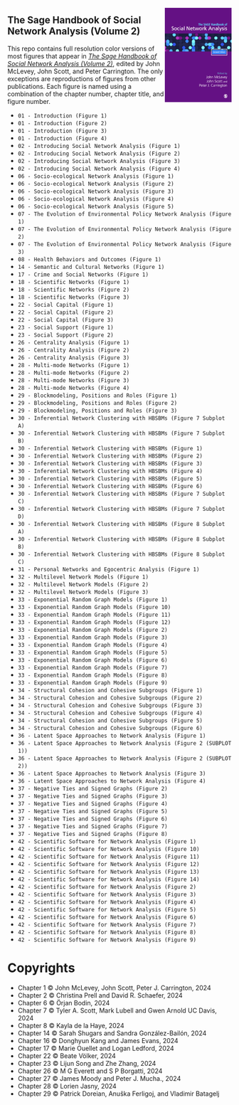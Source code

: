<a href="https://us.sagepub.com/en-us/nam/the-sage-handbook-of-social-network-analysis/book277881"><img src="https://github.com/mclevey/SHSNAv2/blob/main/SHSNAv2.png" width="150"  align="right"/></a>

## The Sage Handbook of Social Network Analysis (Volume 2)

This repo contains full resolution color versions of most figures that appear in *[The Sage Handbook of Social Network Analysis (Volume 2)](https://us.sagepub.com/en-us/nam/the-sage-handbook-of-social-network-analysis/book277881)*, edited by John McLevey, John Scott, and Peter Carrington. The only exceptions are reproductions of figures from other publications. Each figure is named using a combination of the chapter number, chapter title, and figure number. 

- `01 - Introduction (Figure 1)`
- `01 - Introduction (Figure 2)`
- `01 - Introduction (Figure 3)`
- `01 - Introduction (Figure 4)`
- `02 - Introducing Social Network Analysis (Figure 1)`
- `02 - Introducing Social Network Analysis (Figure 2)`
- `02 - Introducing Social Network Analysis (Figure 3)`
- `02 - Introducing Social Network Analysis (Figure 4)`
- `06 - Socio-ecological Network Analysis (Figure 1)`
- `06 - Socio-ecological Network Analysis (Figure 2)`
- `06 - Socio-ecological Network Analysis (Figure 3)`
- `06 - Socio-ecological Network Analysis (Figure 4)`
- `06 - Socio-ecological Network Analysis (Figure 5)`
- `07 - The Evolution of Environmental Policy Network Analysis (Figure 1)`
- `07 - The Evolution of Environmental Policy Network Analysis (Figure 2)`
- `07 - The Evolution of Environmental Policy Network Analysis (Figure 3)`
- `08 - Health Behaviors and Outcomes (Figure 1)`
- `14 - Semantic and Cultural Networks (Figure 1)`
- `17 - Crime and Social Networks (Figure 1)`
- `18 - Scientific Networks (Figure 1)`
- `18 - Scientific Networks (Figure 2)`
- `18 - Scientific Networks (Figure 3)`
- `22 - Social Capital (Figure 1)`
- `22 - Social Capital (Figure 2)`
- `22 - Social Capital (Figure 3)`
- `23 - Social Support (Figure 1)`
- `23 - Social Support (Figure 2)`
- `26 - Centrality Analysis (Figure 1)`
- `26 - Centrality Analysis (Figure 2)`
- `26 - Centrality Analysis (Figure 3)`
- `28 - Multi-mode Networks (Figure 1)`
- `28 - Multi-mode Networks (Figure 2)`
- `28 - Multi-mode Networks (Figure 3)`
- `28 - Multi-mode Networks (Figure 4)`
- `29 - Blockmodeling, Positions and Roles (Figure 1)`
- `29 - Blockmodeling, Positions and Roles (Figure 2)`
- `29 - Blockmodeling, Positions and Roles (Figure 3)`
- `30 - Inferential Network Clustering with HBSBMs (Figure 7 Subplot A)`
- `30 - Inferential Network Clustering with HBSBMs (Figure 7 Subplot B)`
- `30 - Inferential Network Clustering with HBSBMs (Figure 1)`
- `30 - Inferential Network Clustering with HBSBMs (Figure 2)`
- `30 - Inferential Network Clustering with HBSBMs (Figure 3)`
- `30 - Inferential Network Clustering with HBSBMs (Figure 4)`
- `30 - Inferential Network Clustering with HBSBMs (Figure 5)`
- `30 - Inferential Network Clustering with HBSBMs (Figure 6)`
- `30 - Inferential Network Clustering with HBSBMs (Figure 7 Subplot C)`
- `30 - Inferential Network Clustering with HBSBMs (Figure 7 Subplot D)`
- `30 - Inferential Network Clustering with HBSBMs (Figure 8 Subplot A)`
- `30 - Inferential Network Clustering with HBSBMs (Figure 8 Subplot B)`
- `30 - Inferential Network Clustering with HBSBMs (Figure 8 Subplot C)`
- `31 - Personal Networks and Egocentric Analysis (Figure 1)`
- `32 - Multilevel Network Models (Figure 1)`
- `32 - Multilevel Network Models (Figure 2)`
- `32 - Multilevel Network Models (Figure 3)`
- `33 - Exponential Random Graph Models (Figure 1)`
- `33 - Exponential Random Graph Models (Figure 10)`
- `33 - Exponential Random Graph Models (Figure 11)`
- `33 - Exponential Random Graph Models (Figure 12)`
- `33 - Exponential Random Graph Models (Figure 2)`
- `33 - Exponential Random Graph Models (Figure 3)`
- `33 - Exponential Random Graph Models (Figure 4)`
- `33 - Exponential Random Graph Models (Figure 5)`
- `33 - Exponential Random Graph Models (Figure 6)`
- `33 - Exponential Random Graph Models (Figure 7)`
- `33 - Exponential Random Graph Models (Figure 8)`
- `33 - Exponential Random Graph Models (Figure 9)`
- `34 - Structural Cohesion and Cohesive Subgroups (Figure 1)`
- `34 - Structural Cohesion and Cohesive Subgroups (Figure 2)`
- `34 - Structural Cohesion and Cohesive Subgroups (Figure 3)`
- `34 - Structural Cohesion and Cohesive Subgroups (Figure 4)`
- `34 - Structural Cohesion and Cohesive Subgroups (Figure 5)`
- `34 - Structural Cohesion and Cohesive Subgroups (Figure 6)`
- `36 - Latent Space Approaches to Network Analysis (Figure 1)`
- `36 - Latent Space Approaches to Network Analysis (Figure 2 (SUBPLOT 1))`
- `36 - Latent Space Approaches to Network Analysis (Figure 2 (SUBPLOT 2))`
- `36 - Latent Space Approaches to Network Analysis (Figure 3)`
- `36 - Latent Space Approaches to Network Analysis (Figure 4)`
- `37 - Negative Ties and Signed Graphs (Figure 2)`
- `37 - Negative Ties and Signed Graphs (Figure 3)`
- `37 - Negative Ties and Signed Graphs (Figure 4)`
- `37 - Negative Ties and Signed Graphs (Figure 5)`
- `37 - Negative Ties and Signed Graphs (Figure 6)`
- `37 - Negative Ties and Signed Graphs (Figure 7)`
- `37 - Negative Ties and Signed Graphs (Figure 8)`
- `42 - Scientific Software for Network Analysis (Figure 1)`
- `42 - Scientific Software for Network Analysis (Figure 10)`
- `42 - Scientific Software for Network Analysis (Figure 11)`
- `42 - Scientific Software for Network Analysis (Figure 12)`
- `42 - Scientific Software for Network Analysis (Figure 13)`
- `42 - Scientific Software for Network Analysis (Figure 14)`
- `42 - Scientific Software for Network Analysis (Figure 2)`
- `42 - Scientific Software for Network Analysis (Figure 3)`
- `42 - Scientific Software for Network Analysis (Figure 4)`
- `42 - Scientific Software for Network Analysis (Figure 5)`
- `42 - Scientific Software for Network Analysis (Figure 6)`
- `42 - Scientific Software for Network Analysis (Figure 7)`
- `42 - Scientific Software for Network Analysis (Figure 8)`
- `42 - Scientific Software for Network Analysis (Figure 9)`

# Copyrights

- Chapter 1 © John McLevey, John Scott, Peter J. Carrington, 2024
- Chapter 2 © Christina Prell and David R. Schaefer, 2024
- Chapter 6 © Örjan Bodin, 2024
- Chapter 7 © Tyler A. Scott, Mark Lubell and Gwen Arnold UC Davis, 2024
- Chapter 8 © Kayla de la Haye, 2024
- Chapter 14 © Sarah Shugars and Sandra González-Bailón, 2024
- Chapter 16 © Donghyun Kang and James Evans, 2024
- Chapter 17 © Marie Ouellet and Logan Ledford, 2024
- Chapter 22 © Beate Völker, 2024
- Chapter 23 © Lijun Song and Zhe Zhang, 2024
- Chapter 26 © M G Everett and S P Borgatti, 2024
- Chapter 27 © James Moody and Peter J. Mucha., 2024
- Chapter 28 © Lorien Jasny, 2024
- Chapter 29 © Patrick Doreian, Anuška Ferligoj, and Vladimir Batagelj